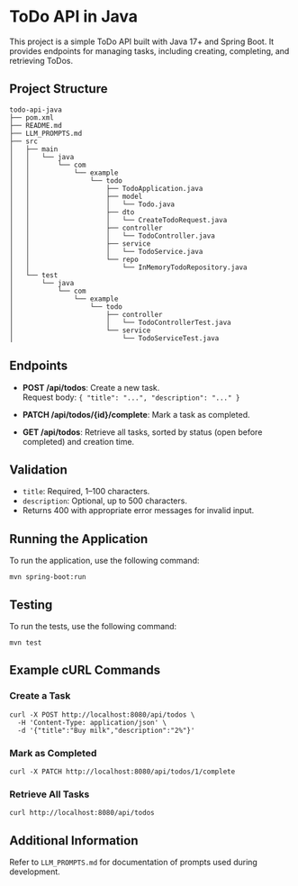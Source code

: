 # ToDo API in Java

This project is a simple ToDo API built with Java 17+ and Spring Boot. It provides endpoints for managing tasks, including creating, completing, and retrieving ToDos.

## Project Structure

```
todo-api-java
├── pom.xml
├── README.md
├── LLM_PROMPTS.md
├── src
│   ├── main
│   │   └── java
│   │       └── com
│   │           └── example
│   │               └── todo
│   │                   ├── TodoApplication.java
│   │                   ├── model
│   │                   │   └── Todo.java
│   │                   ├── dto
│   │                   │   └── CreateTodoRequest.java
│   │                   ├── controller
│   │                   │   └── TodoController.java
│   │                   ├── service
│   │                   │   └── TodoService.java
│   │                   └── repo
│   │                       └── InMemoryTodoRepository.java
│   └── test
│       └── java
│           └── com
│               └── example
│                   └── todo
│                       ├── controller
│                       │   └── TodoControllerTest.java
│                       └── service
│                           └── TodoServiceTest.java
```

## Endpoints

- **POST /api/todos**: Create a new task.  
  Request body: `{ "title": "...", "description": "..." }`

- **PATCH /api/todos/{id}/complete**: Mark a task as completed.

- **GET /api/todos**: Retrieve all tasks, sorted by status (open before completed) and creation time.

## Validation

- `title`: Required, 1–100 characters.
- `description`: Optional, up to 500 characters.
- Returns 400 with appropriate error messages for invalid input.

## Running the Application

To run the application, use the following command:

```
mvn spring-boot:run
```

## Testing

To run the tests, use the following command:

```
mvn test
```

## Example cURL Commands

### Create a Task

```
curl -X POST http://localhost:8080/api/todos \
  -H 'Content-Type: application/json' \
  -d '{"title":"Buy milk","description":"2%"}'
```

### Mark as Completed

```
curl -X PATCH http://localhost:8080/api/todos/1/complete
```

### Retrieve All Tasks

```
curl http://localhost:8080/api/todos
```

## Additional Information

Refer to `LLM_PROMPTS.md` for documentation of prompts used during development.